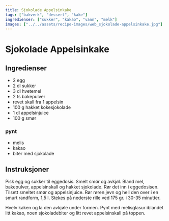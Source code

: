 ```yaml
---
title: Sjokolade Appelsinkake
tags: ["bakverk", "dessert", "kake"]
ingredienser: ["sukker", "kakao", "vann", "melk"]
images: ["../../assets/recipe-images/web_sjokolade-appelsinkake.jpg"]
---
```


# Sjokolade Appelsinkake

## Ingredienser

- 2 egg
- 2 dl sukker
- 3 dl hvetemel
- 2 ts bakepulver
- revet skall fra 1 appelsin
- 100 g hakket kokesjokolade
- 1 dl appelsinjuice
- 100 g smør

### pynt

- melis
- kakao
- biter med sjokolade

## Instruksjoner

Pisk egg og sukker til eggedosis. Smelt smør og avkjøl. Bland mel, bakepulver, appelsinskall og hakket sjokolade. Rør det inn i eggedosisen. Tilsett smeltet smør og appelsinjuice. Rør røren jevn og hell den over i en smurt randform, 1,5 l. Stekes på nederste rille ved 175 gr. i 30-35 minutter.

Hvelv kaken og la den avkjøle under formen. Pynt med melisglasur iblandet litt kakao, noen sjokoladebiter og litt revet appelsinskall på toppen.
